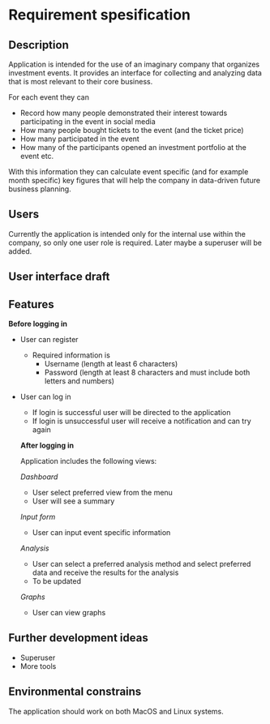 # Requirement spesification

## Description

Application is intended for the use of an imaginary company that organizes investment events.
It provides an interface for collecting and analyzing data that is most relevant to their core business.

For each event they can
- Record how many people demonstrated their interest towards participating in the event in social media
- How many people bought tickets to the event (and the ticket price)
- How many participated in the event
- How many of the participants opened an investment portfolio at the event
etc.

With this information they can calculate event specific (and for example month specific) key figures that will help the company in data-driven future business planning.

## Users

Currently the application is intended only for the internal use within the company, so only one user role is required. Later maybe a superuser will be added.

## User interface draft

## Features

__Before logging in__

- User can register
  - Required information is
    - Username (length at least 6 characters)
    - Password (length at least 8 characters and must include both letters and numbers)
- User can log in
  - If login is successful user will be directed to the application
  - If login is unsuccessful user will receive a notification and can try again

  __After logging in__

  Application includes the following views:

  _Dashboard_

  - User select preferred view from the menu
  - User will see a summary

  _Input form_

  - User can input event specific information

  _Analysis_

  - User can select a preferred analysis method and select preferred data and receive the results for the analysis
  - To be updated

  _Graphs_
  - User can view graphs

## Further development ideas
- Superuser
- More tools

## Environmental constrains

The application should work on both MacOS and Linux systems.
